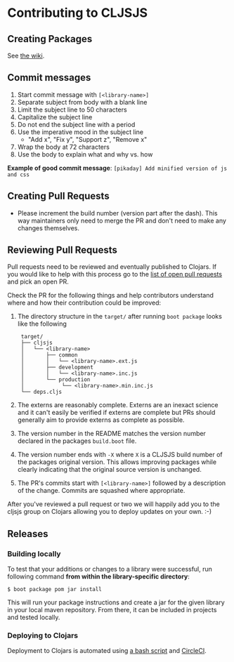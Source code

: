 # Contributing to CLJSJS

## Creating Packages

See [the wiki](https://github.com/cljsjs/packages/wiki/Creating-Packages).

## Commit messages

1. Start commit message with `[<library-name>]`
1. Separate subject from body with a blank line
2. Limit the subject line to 50 characters
3. Capitalize the subject line
4. Do not end the subject line with a period
5. Use the imperative mood in the subject line
    - "Add x", "Fix y", "Support z", "Remove x"
6. Wrap the body at 72 characters
7. Use the body to explain what and why vs. how

**Example of good commit message**: `[pikaday] Add minified version of js and css`

## Creating Pull Requests

- Please increment the build number (version part after the dash). This way maintainers only need to merge the PR and don't need to make any changes themselves.

## Reviewing Pull Requests

Pull requests need to be reviewed and eventually published to Clojars.
If you would like to help with this process go to the
[list of open pull requests][prs] and pick an open PR.

Check the PR for the following things and help contributors understand
where and how their contribution could be improved:

1. The directory structure in the `target/` after running `boot
   package` looks like the following

        target/
        ├── cljsjs
        │   └── <library-name>
        │       ├── common
        │       │   └── <library-name>.ext.js
        │       ├── development
        │       │   └── <library-name>.inc.js
        │       └── production
        │            └── <library-name>.min.inc.js
        └── deps.cljs

2. The externs are reasonably complete. Externs are an inexact science
   and it can't easily be verified if externs are complete but PRs
   should generally aim to provide externs as complete as possible.
3. The version number in the README matches the version number declared
   in the packages `build.boot` file.
4. The version number ends with `-X` where `X` is a CLJSJS build number
   of the packages original version. This allows improving
   packages while clearly indicating that the original source version
   is unchanged.
5. The PR's commits start with `[<library-name>]` followed by a description
   of the change. Commits are squashed where appropriate.

After you've reviewed a pull request or two we will happily add you to
the cljsjs group on Clojars allowing you to deploy updates on your
own. :-)

## Releases

### Building locally

To test that your additions or changes to a library were successful,
run following command **from within the
library-specific directory**:

```
$ boot package pom jar install
```

This will run your package instructions and create a jar for the given
library in your local maven repository. From there, it can be included
in projects and tested locally.

### Deploying to Clojars

Deployment to Clojars is automated using [a bash script](./deploy-changed.sh) and [CircleCI](https://circleci.com/gh/cljsjs).

[prs]: https://github.com/cljsjs/packages/pulls
